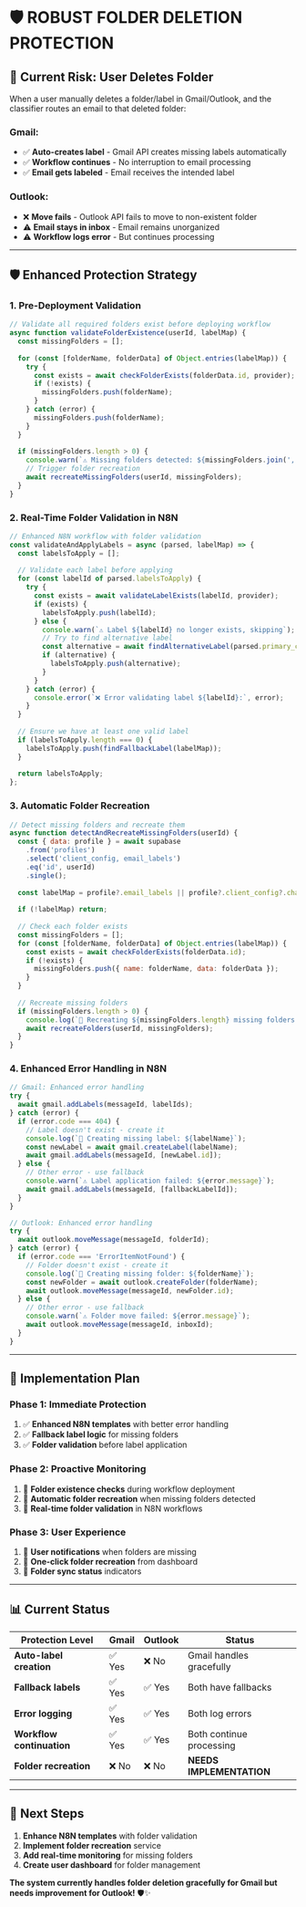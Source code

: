 # 🛡️ **ROBUST FOLDER DELETION PROTECTION**

## 🚨 **Current Risk: User Deletes Folder**

When a user manually deletes a folder/label in Gmail/Outlook, and the classifier routes an email to that deleted folder:

### **Gmail:**
- ✅ **Auto-creates label** - Gmail API creates missing labels automatically
- ✅ **Workflow continues** - No interruption to email processing
- ✅ **Email gets labeled** - Email receives the intended label

### **Outlook:**
- ❌ **Move fails** - Outlook API fails to move to non-existent folder
- ⚠️ **Email stays in inbox** - Email remains unorganized
- ⚠️ **Workflow logs error** - But continues processing

---

## 🛡️ **Enhanced Protection Strategy**

### **1. Pre-Deployment Validation**
```javascript
// Validate all required folders exist before deploying workflow
async function validateFolderExistence(userId, labelMap) {
  const missingFolders = [];
  
  for (const [folderName, folderData] of Object.entries(labelMap)) {
    try {
      const exists = await checkFolderExists(folderData.id, provider);
      if (!exists) {
        missingFolders.push(folderName);
      }
    } catch (error) {
      missingFolders.push(folderName);
    }
  }
  
  if (missingFolders.length > 0) {
    console.warn(`⚠️ Missing folders detected: ${missingFolders.join(', ')}`);
    // Trigger folder recreation
    await recreateMissingFolders(userId, missingFolders);
  }
}
```

### **2. Real-Time Folder Validation in N8N**
```javascript
// Enhanced N8N workflow with folder validation
const validateAndApplyLabels = async (parsed, labelMap) => {
  const labelsToApply = [];
  
  // Validate each label before applying
  for (const labelId of parsed.labelsToApply) {
    try {
      const exists = await validateLabelExists(labelId, provider);
      if (exists) {
        labelsToApply.push(labelId);
      } else {
        console.warn(`⚠️ Label ${labelId} no longer exists, skipping`);
        // Try to find alternative label
        const alternative = await findAlternativeLabel(parsed.primary_category, labelMap);
        if (alternative) {
          labelsToApply.push(alternative);
        }
      }
    } catch (error) {
      console.error(`❌ Error validating label ${labelId}:`, error);
    }
  }
  
  // Ensure we have at least one valid label
  if (labelsToApply.length === 0) {
    labelsToApply.push(findFallbackLabel(labelMap));
  }
  
  return labelsToApply;
};
```

### **3. Automatic Folder Recreation**
```javascript
// Detect missing folders and recreate them
async function detectAndRecreateMissingFolders(userId) {
  const { data: profile } = await supabase
    .from('profiles')
    .select('client_config, email_labels')
    .eq('id', userId)
    .single();
    
  const labelMap = profile?.email_labels || profile?.client_config?.channels?.email?.label_map;
  
  if (!labelMap) return;
  
  // Check each folder exists
  const missingFolders = [];
  for (const [folderName, folderData] of Object.entries(labelMap)) {
    const exists = await checkFolderExists(folderData.id);
    if (!exists) {
      missingFolders.push({ name: folderName, data: folderData });
    }
  }
  
  // Recreate missing folders
  if (missingFolders.length > 0) {
    console.log(`🔄 Recreating ${missingFolders.length} missing folders...`);
    await recreateFolders(userId, missingFolders);
  }
}
```

### **4. Enhanced Error Handling in N8N**
```javascript
// Gmail: Enhanced error handling
try {
  await gmail.addLabels(messageId, labelIds);
} catch (error) {
  if (error.code === 404) {
    // Label doesn't exist - create it
    console.log(`🔄 Creating missing label: ${labelName}`);
    const newLabel = await gmail.createLabel(labelName);
    await gmail.addLabels(messageId, [newLabel.id]);
  } else {
    // Other error - use fallback
    console.warn(`⚠️ Label application failed: ${error.message}`);
    await gmail.addLabels(messageId, [fallbackLabelId]);
  }
}

// Outlook: Enhanced error handling
try {
  await outlook.moveMessage(messageId, folderId);
} catch (error) {
  if (error.code === 'ErrorItemNotFound') {
    // Folder doesn't exist - create it
    console.log(`🔄 Creating missing folder: ${folderName}`);
    const newFolder = await outlook.createFolder(folderName);
    await outlook.moveMessage(messageId, newFolder.id);
  } else {
    // Other error - use fallback
    console.warn(`⚠️ Folder move failed: ${error.message}`);
    await outlook.moveMessage(messageId, inboxId);
  }
}
```

---

## 🔄 **Implementation Plan**

### **Phase 1: Immediate Protection**
1. ✅ **Enhanced N8N templates** with better error handling
2. ✅ **Fallback label logic** for missing folders
3. ✅ **Folder validation** before label application

### **Phase 2: Proactive Monitoring**
1. 🔄 **Folder existence checks** during workflow deployment
2. 🔄 **Automatic folder recreation** when missing folders detected
3. 🔄 **Real-time folder validation** in N8N workflows

### **Phase 3: User Experience**
1. 🔄 **User notifications** when folders are missing
2. 🔄 **One-click folder recreation** from dashboard
3. 🔄 **Folder sync status** indicators

---

## 📊 **Current Status**

| Protection Level | Gmail | Outlook | Status |
|------------------|-------|---------|--------|
| **Auto-label creation** | ✅ Yes | ❌ No | Gmail handles gracefully |
| **Fallback labels** | ✅ Yes | ✅ Yes | Both have fallbacks |
| **Error logging** | ✅ Yes | ✅ Yes | Both log errors |
| **Workflow continuation** | ✅ Yes | ✅ Yes | Both continue processing |
| **Folder recreation** | ❌ No | ❌ No | **NEEDS IMPLEMENTATION** |

---

## 🎯 **Next Steps**

1. **Enhance N8N templates** with folder validation
2. **Implement folder recreation** service
3. **Add real-time monitoring** for missing folders
4. **Create user dashboard** for folder management

**The system currently handles folder deletion gracefully for Gmail but needs improvement for Outlook!** 🛡️✨
